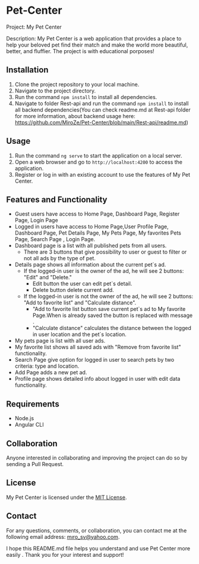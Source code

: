 # Pet-Center
Project: My Pet Center

Description: My Pet Center is a web application that provides a place to help your beloved pet find their match and make the world more beautiful, better, and fluffier.
            The project is with educational porposes!

## Installation
1. Clone the project repository to your local machine.
2. Navigate to the project directory.
3. Run the command `npm install` to install all dependencies.
4. Navigate to folder Rest-api and run the command `npm install` to install all backend dependencies(You can check readme.md at Rest-api folder for more information, about backend usage here: https://github.com/MiroZe/Pet-Center/blob/main/Rest-api/readme.md)

## Usage
1. Run the command `ng serve` to start the application on a local server.
2. Open a web browser and go to `http://localhost:4200` to access the application.
3. Register or log in with an existing account to use the features of My Pet Center.

## Features and Functionality
- Guest users have access to Home Page, Dashboard Page, Register Page, Login Page
- Logged in users have access to Home Page,User Profile Page, Dashboard Page, Pet Details Page, My Pets Page, My favorites Pets Page, Search Page , Login Page.
- Dashboard page is a list with all published pets from all users.
  - There are 3 buttons that give possibility to user or guest to filter or not all ads by the type of pet.
- Details page shows all information about the current pet`s ad.
  - If the logged-in user is the owner of the ad, he will see 2 buttons: "Edit" and "Delete."
    - Edit button the user can edit pet`s detail.
    - Delete button delete current add.
  - If the logged-in user is not the owner of the ad, he will see 2 buttons: "Add to favorite list" and "Calculate distance".
    - "Add to favorite list button save current pet`s ad to My favorite Page.When is already saved the button is replaced with message .
    - "Calculate distance" calculates the distance between the logged in user location and the pet`s location.
- My pets page is list with all user ads.
- My favorite list shows all saved ads with "Remove from favorite list" functionality.
- Search Page give option for logged in user to search pets by two criteria: type and location.
- Add Page adds a new pet ad.
- Profile page shows detailed info about logged in user with edit data functionality.

## Requirements
- Node.js
- Angular CLI

## Collaboration
Anyone interested in collaborating and improving the project can do so by sending a Pull Request.

## License
My Pet Center is licensed under the [MIT License](https://opensource.org/licenses/MIT).

## Contact
For any questions, comments, or collaboration, you can contact me at the following email address: mıro_sv@yahoo.com.

I hope this README.md file helps you understand and use  Pet Center more easily . Thank you for your interest and support!
